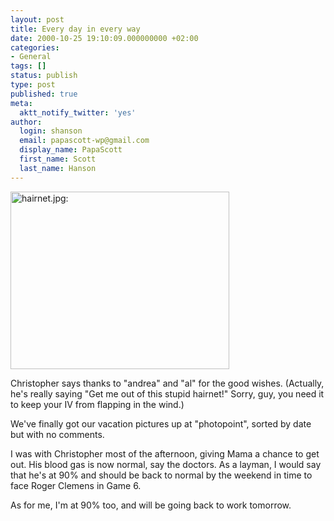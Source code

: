 ```yaml
---
layout: post
title: Every day in every way
date: 2000-10-25 19:10:09.000000000 +02:00
categories:
- General
tags: []
status: publish
type: post
published: true
meta:
  aktt_notify_twitter: 'yes'
author:
  login: shanson
  email: papascott-wp@gmail.com
  display_name: PapaScott
  first_name: Scott
  last_name: Hanson
---
```

<p><img src="http://www.papascott.de/wordpress/wp-content/uploads/2000/10/hairnet.jpg" height="284" width="350" border="0" alt="hairnet.jpg: " /></p>
<p>Christopher says thanks to "andrea" and "al" for the good wishes. (Actually, he's really saying "Get me out of this stupid hairnet!" Sorry, guy, you need it to keep your IV from flapping in the wind.)</p>
<p>We've finally got our vacation pictures up at "photopoint", sorted by date but with no comments.</p>
<p>I was with Christopher most of the afternoon, giving Mama a chance to get out. His blood gas is now normal, say the doctors. As a layman, I would say that he's at 90% and should be back to normal by the weekend in time to face Roger Clemens in Game 6. </p>
<p>As for me, I'm at 90% too, and will be going back to work tomorrow.</p>
